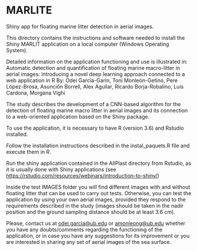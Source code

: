# MARLITE

Shiny app for floating marine litter detection in aerial images.

This directory contains the instructions and software needed to install the Shiny MARLIT 
application on a local computer (Windows Operating System). 

Detailed information on the application functioning and use is illustrated in:
    Automatic detection and quantification of floating marine macro-litter in aerial images: introducing 
    a novel deep learning approach connected to a web application in R
    By: Odei Garcia-Garin, Toni Monleón-Getino, Pere López-Brosa, Asunción Borrell, Alex Aguilar, 
    Ricardo Borja-Robalino, Luis Cardona, Morgana Vighi

The study describes the development of a CNN-based algorithm for the detection of floating marine 
macro litter in aerial images and its connection to a web-oriented application based on the Shiny 
package.

To use the application, it is necessary to have R (version 3.6) and Rstudio installed.

Follow the installation instructions described in the instal_paquets.R file and execute them in R.

Run the shiny application contained in the AllPlast directory from Rstudio, as it is usually done with 
Shiny applications (see https://rstudio.com/resources/webinars/introduction-to-shiny/)

Inside the test IMAGES folder you will find different images with and without floating litter that 
can be used to carry out tests. Otherwise, you can test the application by using your own aerial 
images, provided they respond to the requirements described in the study (images should be taken 
in the nadir position and the ground sampling distance should be at least 3.6 cm).

Please, contact us at odei.garcia@ub.edu or amonleong@ub.edu whether you have any 
doubts/comments regarding the functioning of the application, or in case you have any suggestions 
for its improvement or you are interested in sharing any set of aerial images of the sea surface.

